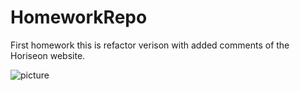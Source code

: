 # HomeworkRepo
First homework this is refactor verison with added comments of the Horiseon website.

![picture](../assests/images/HoriseonScreenshot.png)

